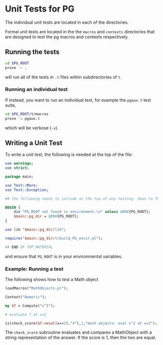 # Unit Tests for PG

The individual unit tests are located in each of the directories.

Formal unit tests are located in the the `macros` and `contexts` directories that are designed to test the pg macros and contexts respectively.

## Running the tests

```bash
cd $PG_ROOT
prove -r .
```

will run all of the tests in `.t` files within subdirectories of `t`.

### Running an individual test

If instead, you want to run an individual test, for example the `pgaux.t` test suite,

```bash
cd $PG_ROOT/t/macros
prove -v pgaux.t
```

which will be verbose (`-v`).

## Writing a Unit Test

To write a unit test, the following is needed at the top of the file:

```perl
use warnings;
use strict;

package main;

use Test::More;
use Test::Exception;

## the following needs to include at the top of any testing  down to TOP_MATERIAL

BEGIN {
    die "PG_ROOT not found in environment.\n" unless $ENV{PG_ROOT};
    $main::pg_dir = $ENV{PG_ROOT};
}

use lib "$main::pg_dir/lib";

require("$main::pg_dir/t/build_PG_envir.pl");

## END OF TOP_MATERIAL
```

and ensure that `PG_ROOT` is in your environmental variables.

### Example: Running a test

The following shows how to test a Math object

```perl
loadMacros("MathObjects.pl");

Context("Numeric");

my $f = Compute("x^2");

# evaluate f at x=2

is(check_score($f->eval(x=>2),"4"),1,"math objects: eval x^2 at x=2");
```

The `check_score` subroutine evaluates and compares a MathObject with a string representation of the answer.  If the score is 1, then the two are equal.
